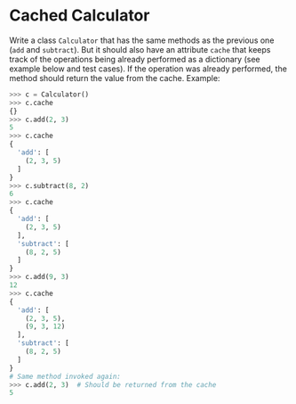 # Cached Calculator

Write a class `Calculator` that has the same methods as the previous one (`add` and `subtract`). But it should also have an attribute `cache` that keeps track of the operations being already performed as a dictionary (see example below and test cases). If the operation was already performed, the method should return the value from the cache. Example:

```python
>>> c = Calculator()
>>> c.cache
{}
>>> c.add(2, 3)
5
>>> c.cache
{
  'add': [
    (2, 3, 5)
  ]
}
>>> c.subtract(8, 2)
6
>>> c.cache
{
  'add': [
    (2, 3, 5)
  ],
  'subtract': [
    (8, 2, 5)
  ]
}
>>> c.add(9, 3)
12
>>> c.cache
{
  'add': [
    (2, 3, 5),
    (9, 3, 12)
  ],
  'subtract': [
    (8, 2, 5)
  ]
}
# Same method invoked again:
>>> c.add(2, 3)  # Should be returned from the cache
5
```
